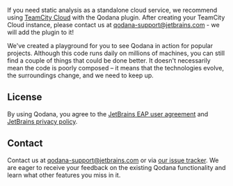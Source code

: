 [//]: # (title: Qodana as a service)

If you need static analysis as a standalone cloud service, we recommend using [TeamCity Cloud](https://www.jetbrains.com/teamcity/cloud/) with the Qodana plugin. After creating your TeamCity Cloud instance, please contact us at [qodana-support@jetbrains.com](mailto:qodana-support@jetbrains.com) - we will add the plugin to it!

We've created a playground for you to see Qodana in action for popular projects. Although this code runs daily on millions of machines, you can still find a couple of things that could be done better.
It doesn't necessarily mean the code is poorly composed – it means that the technologies evolve, the surroundings change, and we need to keep up.

## License

By using Qodana, you agree to the [JetBrains EAP user agreement](https://www.jetbrains.com/legal/agreements/user_eap.html) and [JetBrains privacy policy](https://www.jetbrains.com/company/privacy.html).

## Contact

Contact us at [qodana-support@jetbrains.com](mailto:qodana-support@jetbrains.com) or via [our issue tracker](https://youtrack.jetbrains.com/newIssue?project=QD). We are eager to receive your feedback on the existing Qodana functionality and learn what other features you miss in it.